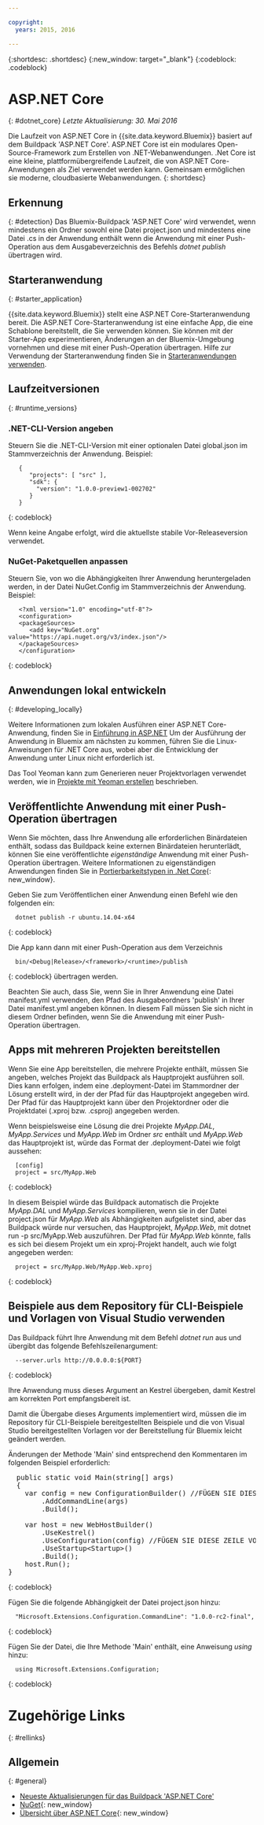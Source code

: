 ```yaml
---

copyright:
  years: 2015, 2016

---
```


{:shortdesc: .shortdesc}
{:new_window: target="_blank"}
{:codeblock: .codeblock}


# ASP.NET Core 
{: #dotnet_core}
*Letzte Aktualisierung: 30. Mai 2016*

Die Laufzeit von ASP.NET Core in {{site.data.keyword.Bluemix}} basiert auf dem Buildpack 'ASP.NET Core'. ASP.NET Core
ist ein modulares Open-Source-Framework zum Erstellen von .NET-Webanwendungen.
.Net Core ist eine kleine, plattformübergreifende Laufzeit, die von ASP.NET Core-Anwendungen als Ziel verwendet werden kann. 
Gemeinsam ermöglichen sie moderne, cloudbasierte Webanwendungen.
{: shortdesc}

## Erkennung
{: #detection}
Das Bluemix-Buildpack 'ASP.NET Core' wird verwendet, wenn mindestens ein Ordner sowohl eine Datei project.json und mindestens eine Datei .cs in der Anwendung enthält wenn die Anwendung mit einer Push-Operation aus dem Ausgabeverzeichnis des Befehls *dotnet publish* übertragen wird.

## Starteranwendung
{: #starter_application}

{{site.data.keyword.Bluemix}} stellt eine ASP.NET Core-Starteranwendung bereit.  Die ASP.NET Core-Starteranwendung ist eine einfache App, die eine Schablone bereitstellt, die Sie verwenden können. Sie können mit der Starter-App experimentieren, Änderungen an der Bluemix-Umgebung vornehmen und diese mit einer Push-Operation übertragen.  Hilfe zur Verwendung der Starteranwendung finden Sie in [Starteranwendungen verwenden](../../cfapps/starter_app_usage.html).

## Laufzeitversionen
{: #runtime_versions}

### .NET-CLI-Version angeben

Steuern Sie die .NET-CLI-Version mit einer optionalen Datei global.json im Stammverzeichnis der Anwendung. Beispiel:
```
   {
      "projects": [ "src" ],
      "sdk": {
        "version": "1.0.0-preview1-002702"
      }
   }
```
{: codeblock}

Wenn keine Angabe erfolgt, wird die aktuellste stabile Vor-Releaseversion verwendet.

### NuGet-Paketquellen anpassen

Steuern Sie, von wo die Abhängigkeiten Ihrer Anwendung heruntergeladen werden, in der Datei NuGet.Config im Stammverzeichnis der Anwendung. Beispiel:
```
   <?xml version="1.0" encoding="utf-8"?>
   <configuration>
   <packageSources>
      <add key="NuGet.org" value="https://api.nuget.org/v3/index.json"/>
   </packageSources>
   </configuration>
```
{: codeblock}

## Anwendungen lokal entwickeln
{: #developing_locally}

Weitere Informationen zum lokalen Ausführen einer ASP.NET Core-Anwendung, finden Sie in
[Einführung in ASP.NET](http://docs.asp.net/en/latest/getting-started/index.html)
Um der Ausführung der Anwendung in Bluemix am nächsten zu kommen, führen Sie die Linux-Anweisungen für .NET Core aus, wobei aber die Entwicklung der Anwendung unter Linux nicht erforderlich ist.

Das Tool Yeoman kann zum Generieren neuer Projektvorlagen verwendet werden, wie in
[Projekte mit Yeoman erstellen](http://docs.asp.net/en/latest/client-side/yeoman.html) beschrieben.

## Veröffentlichte Anwendung mit einer Push-Operation übertragen

Wenn Sie möchten, dass Ihre Anwendung alle erforderlichen Binärdateien enthält, sodass das Buildpack keine
externen Binärdateien herunterlädt, können Sie eine veröffentlichte *eigenständige* Anwendung mit einer Push-Operation
übertragen.  Weitere Informationen zu eigenständigen Anwendungen finden Sie in
[Portierbarkeitstypen in .Net Core](http://dotnet.github.io/docs/core-concepts/app-types.html){: new_window}.

Geben Sie zum Veröffentlichen einer Anwendung einen Befehl wie den folgenden ein:
```
  dotnet publish -r ubuntu.14.04-x64 
```
{: codeblock}
  
Die App kann dann mit einer Push-Operation aus dem Verzeichnis
```
  bin/<Debug|Release>/<framework>/<runtime>/publish
```
{: codeblock}
übertragen werden.

Beachten Sie auch, dass Sie, wenn Sie in Ihrer Anwendung eine Datei manifest.yml verwenden, den Pfad des Ausgabeordners 'publish' in Ihrer Datei manifest.yml angeben können.  In diesem Fall müssen Sie sich nicht in diesem Ordner befinden, wenn Sie die Anwendung mit einer Push-Operation übertragen.

## Apps mit mehreren Projekten bereitstellen

Wenn Sie eine App bereitstellen, die mehrere Projekte enthält, müssen Sie angeben, welches Projekt das Buildpack als Hauptprojekt ausführen soll. Dies kann erfolgen, indem eine .deployment-Datei im Stammordner der Lösung erstellt wird, in der der Pfad für das Hauptprojekt angegeben wird. Der Pfad für das Hauptprojekt kann über den Projektordner oder die Projektdatei (.xproj bzw. .csproj) angegeben werden.

Wenn beispielsweise eine Lösung die drei Projekte *MyApp.DAL*, *MyApp.Services* und *MyApp.Web* im Ordner *src* enthält und *MyApp.Web* das Hauptprojekt ist, würde das Format der .deployment-Datei wie folgt aussehen:
```
  [config]
  project = src/MyApp.Web
```
{: codeblock}

In diesem Beispiel würde das Buildpack automatisch die Projekte *MyApp.DAL* und *MyApp.Services* kompilieren, wenn sie in der Datei project.json für *MyApp.Web* als Abhängigkeiten aufgelistet sind, aber das Buildpack würde nur versuchen, das Hauptprojekt, *MyApp.Web*, mit dotnet run -p src/MyApp.Web auszuführen. Der Pfad für *MyApp.Web* könnte, falls es sich bei diesem Projekt um ein xproj-Projekt handelt, auch wie folgt angegeben werden: 
```
  project = src/MyApp.Web/MyApp.Web.xproj 
```
{: codeblock}

## Beispiele aus dem Repository für CLI-Beispiele und Vorlagen von Visual Studio verwenden

Das Buildpack führt Ihre Anwendung mit dem Befehl *dotnet run* aus und übergibt das folgende Befehlszeilenargument:
```
  --server.urls http://0.0.0.0:${PORT}
```
{: codeblock}

Ihre Anwendung muss dieses Argument an Kestrel übergeben, damit Kestrel am korrekten Port empfangsbereit ist.

Damit die Übergabe dieses Arguments implementiert wird, müssen die im Repository für CLI-Beispiele bereitgestellten Beispiele
und die von Visual Studio bereitgestellten Vorlagen vor der Bereitstellung für Bluemix leicht geändert werden.

Änderungen der Methode 'Main' sind entsprechend den Kommentaren im folgenden Beispiel erforderlich:

<pre>
  public static void Main(string[] args)
  {
    var config = new ConfigurationBuilder() //FÜGEN SIE DIESE 3 ZEILEN AM ANFANG DER METHODE MAIN HINZU
        .AddCommandLine(args)
        .Build();
    
    var host = new WebHostBuilder()
        .UseKestrel()
        .UseConfiguration(config) //FÜGEN SIE DIESE ZEILE VOR 'UseStartup' HINZU
        .UseStartup&lt;Startup&gt;()  
        .Build();
    host.Run();
}
</pre>  
{: codeblock}

Fügen Sie die folgende Abhängigkeit der Datei project.json hinzu: 
```
  "Microsoft.Extensions.Configuration.CommandLine": "1.0.0-rc2-final",
```
{: codeblock}

Fügen Sie der Datei, die Ihre Methode 'Main' enthält, eine Anweisung *using* hinzu: 
```
  using Microsoft.Extensions.Configuration;
```
{: codeblock}

# Zugehörige Links
{: #rellinks}
## Allgemein
{: #general}
* [Neueste Aktualisierungen für das Buildpack 'ASP.NET Core'](updates.html)
* [NuGet](https://docs.nuget.org/Consume/Overview){: new_window}
* [Übersicht über ASP.NET Core](http://docs.asp.net/en/latest/conceptual-overview/aspnet.html){: new_window}
